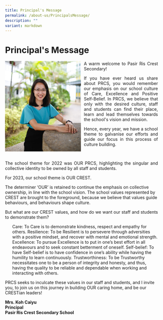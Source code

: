 ```yaml
---
title: Principal's Message
permalink: /about-us/PrincipalsMessage/
description: ""
variant: markdown
---
```

<h1>Principal's Message</h1>
<div>
<div style="float: left">
<img src="/images/Principal_PRCS.jpeg" alt="Principal_PRCS.jpeg" style="width:250px; margin-right:10px;">
</div><div>

<p align="justify">A warm welcome to Pasir Ris Crest Secondary!</p>
<!--<p align="justify">When you enter our campus, you will see the phrase &lsquo;Home of the Overcomers&rsquo;, shining beautifully under the warm rays. Indeed, this is our home, our PRCS, where we want all of you to be able to find your place, your growth, and strength to take on and overcome any challenge in life</p> -->
	<p align="justify"> If you have ever heard us share about PRCS, you would remember our emphasis on our school culture of Care, Excellence and Positive Self-Belief. In PRCS, we believe that only with the desired culture, staff and students can find their place, learn and lead themselves towards the school's vision and mission. </p>
	
<p align="justify">Hence, every year, we have a school theme to galvanise our efforts and guide our focus in this process of culture building.</p><br>
	
<p align="justify">The school theme for 2022 was OUR PRCS, highlighting the singular and collective identity to be owned by all staff and students.</p>

<p align="justify">For 2023, our school theme is OUR CREST.

The determiner ‘OUR’ is retained to continue the emphasis on collective ownership, in line with the school vision. The school values represented by CREST are brought to the foreground, because we believe that values guide behaviours, and behaviours shape culture.</p>

<p align="justify">But what are our CREST values, and how do we want our staff and students to demonstrate them?</p>
<ul>
Care: To Care is to demonstrate kindness, respect and empathy for others.
Resilience: To be Resilient is to persevere through adversities with a positive mindset, and recover with mental and emotional strength.
Excellence: To pursue Excellence is to put in one’s best effort in all endeavours and to seek constant betterment of oneself.
Self-belief: To have Self-belief is to have confidence in one’s ability while having the humility to learn continuously.
Trustworthiness: To be Trustworthy necessitates one to be a person of integrity and honesty, and thus, having the quality to be reliable and dependable when working and interacting with others.
</ul>
<p>PRCS seeks to inculcate these values in our staff and students, and I invite you, to join us on this journey in building OUR caring home, and be our CRESTian leaders!</p>

<p><strong>Mrs. Koh Caiyu<br>
Principal<br>
Pasir Ris Crest Secondary School</strong></p></div></div>